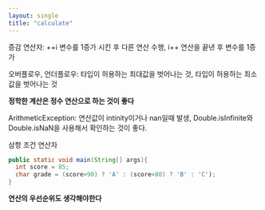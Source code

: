 ```yaml
---
layout: single
title: "calculate"
---
```


증감 연산자: ++i 변수를 1증가 시킨 후 다른 연산 수행, i++ 연산을 끝낸 후 변수를 1증가

오버플로우, 언더플로우: 타입이 허용하는 최대값을 벗어나는 것, 타입이 허용하는 최소값을 벗어나는 것

**정학한 계산은 정수 연산으로 하는 것이 좋다**

ArithmeticException: 연산값이 intinity이거나 nan일때 발생, Double.isInfinite와 Double.isNaN을 사용해서 확인하는 것이 좋다.

삼항 조건 연산자
```java
public static void main(String[] args){
  int score = 85;
  char grade = (score>90) ? 'A' : (score>80) ? 'B' : 'C');
}
```

**연산의 우선순위도 생각해야한다**
